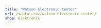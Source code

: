 ```yaml
---
title: "Watson Electronic Center"
url: /santa-cruz/watson-electronic-center/
shop: Elektronik
---
```

